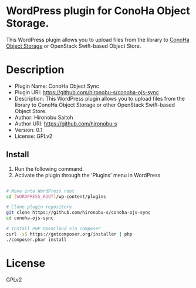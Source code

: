# WordPress plugin for ConoHa Object Storage.

This WordPress plugin allows you to upload files from the library to [ConoHa Object Storage](https://www.conoha.jp/en/) or OpenStack Swift-based Object Store. 

# Description

 * Plugin Name: ConoHa Object Sync
 * Plugin URI: https://github.com/hironobu-s/conoha-ojs-sync
 * Description: This WordPress plugin allows you to upload files from the library to ConoHa Object Storage or other OpenStack Swift-based Object Store.
 * Author: Hironobu Saitoh
 * Author URI: https://github.com/hironobu-s
 * Version: 0.1
 * License: GPLv2


## Install

1. Run the following command.
2. Activate the plugin through the 'Plugins' menu in WordPress

```bash

# Move into WordPress root
cd [WORDPRESS_ROOT]/wp-content/plugins

# Clone plugin repository
git clone https://github.com/hironobu-s/conoha-ojs-sync
cd conoha-ojs-sync

# Install PHP OpenCloud via composer 
curl -sS https://getcomposer.org/installer | php
./composer.phar install

```

# License

GPLv2
